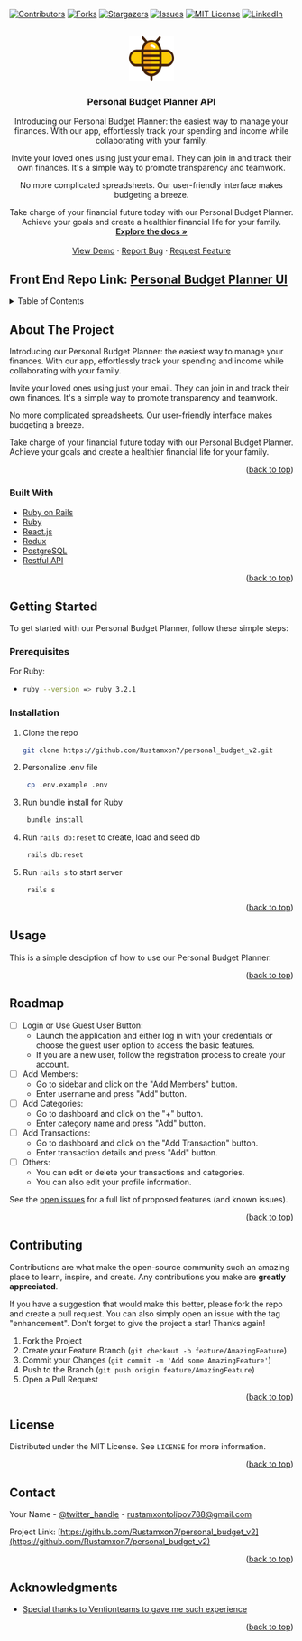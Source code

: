 <div id="top"></div>

[![Contributors][contributors-shield]][contributors-url]
[![Forks][forks-shield]][forks-url]
[![Stargazers][stars-shield]][stars-url]
[![Issues][issues-shield]][issues-url]
[![MIT License][license-shield]][license-url]
[![LinkedIn][linkedin-shield]][linkedin-url]

<!-- PROJECT LOGO -->
<br />
<div align="center">
  <a href="https://github.com/Rustamxon7/personal_budget_v2">
    <img src="images/beedget.svg" alt="Logo" width="80" height="80">
  </a>

<h3 align="center">Personal Budget Planner API</h3>

  <p align="center">
Introducing our Personal Budget Planner: the easiest way to manage your finances. With our app, effortlessly track your spending and income while collaborating with your family.

Invite your loved ones using just your email. They can join in and track their own finances. It's a simple way to promote transparency and teamwork.

No more complicated spreadsheets. Our user-friendly interface makes budgeting a breeze.

Take charge of your financial future today with our Personal Budget Planner. Achieve your goals and create a healthier financial life for your family.
<br />
<a href="https://github.com/Rustamxon7/personal_budget_v2"><strong>Explore the docs »</strong></a>
<br />
<br />
<a href="https://budget.rustam.one/user/dashboard">View Demo</a>
·
<a href="https://github.com/Rustamxon7/personal_budget_v2/issues">Report Bug</a>
·
<a href="https://github.com/Rustamxon7/personal_budget_v2/issues">Request Feature</a>

  </p>
</div>

## Front End Repo Link: [Personal Budget Planner UI](https://github.com/Rustamxon7/personal_budget_v2_ui)

<!-- TABLE OF CONTENTS -->
<details>
  <summary>Table of Contents</summary>
  <ol>
    <li>
      <a href="#about-the-project">About The Project</a>
      <ul>
        <li><a href="#built-with">Built With</a></li>
      </ul>
    </li>
    <li>
      <a href="#getting-started">Getting Started</a>
      <ul>
        <li><a href="#prerequisites">Prerequisites</a></li>
        <li><a href="#installation">Installation</a></li>
      </ul>
    </li>
    <li><a href="#usage">Usage</a></li>
    <li><a href="#roadmap">Roadmap</a></li>
    <li><a href="#contributing">Contributing</a></li>
    <li><a href="#license">License</a></li>
    <li><a href="#contact">Contact</a></li>
    <li><a href="#acknowledgments">Acknowledgments</a></li>
  </ol>
</details>

<!-- ABOUT THE PROJECT -->

## About The Project

Introducing our Personal Budget Planner: the easiest way to manage your finances. With our app, effortlessly track your spending and income while collaborating with your family.

Invite your loved ones using just your email. They can join in and track their own finances. It's a simple way to promote transparency and teamwork.

No more complicated spreadsheets. Our user-friendly interface makes budgeting a breeze.

Take charge of your financial future today with our Personal Budget Planner. Achieve your goals and create a healthier financial life for your family.

<p align="right">(<a href="#top">back to top</a>)</p>

### Built With

- [Ruby on Rails](https://rubyonrails.org/)
- [Ruby](https://www.ruby-lang.org/en/)
- [React.js](https://reactjs.org/)
- [Redux](https://redux.js.org/)
- [PostgreSQL](https://www.postgresql.org/)
- [Restful API](https://restfulapi.net/)

<p align="right">(<a href="#top">back to top</a>)</p>

<!-- GETTING STARTED -->

## Getting Started

To get started with our Personal Budget Planner, follow these simple steps:



### Prerequisites

For Ruby:

- 
  ```sh
  ruby --version => ruby 3.2.1
  ```

### Installation

1. Clone the repo

   ```sh
   git clone https://github.com/Rustamxon7/personal_budget_v2.git
   ```
3. Personalize .env file

   ```sh
    cp .env.example .env
   ```
4. Run bundle install for Ruby

   ```sh
    bundle install
   ```
5. Run `rails db:reset` to create, load and seed db

   ```sh
    rails db:reset
   ```
6. Run `rails s` to start server

   ```sh
    rails s
   ```


<p align="right">(<a href="#top">back to top</a>)</p>

<!-- USAGE EXAMPLES -->

## Usage

This is a simple desciption of how to use our Personal Budget Planner.

<p align="right">(<a href="#top">back to top</a>)</p>

<!-- ROADMAP -->

## Roadmap

- [ ] Login or Use Guest User Button:
  -  Launch the application and either log in with your credentials or choose the guest user option to access the basic features.
  -  If you are a new user, follow the registration process to create your account.
- [ ] Add Members:
  -  Go to sidebar and click on the "Add Members" button.
  -  Enter username and press "Add" button.
- [ ] Add Categories:
  -  Go to dashboard and click on the "+" button.
  -  Enter category name and press "Add" button.
- [ ] Add Transactions:
  -  Go to dashboard and click on the "Add Transaction" button.
  -  Enter transaction details and press "Add" button.
- [ ] Others:
  -  You can edit or delete your transactions and categories.
  -  You can also edit your profile information.

See the [open issues](https://github.com/Rustamxon7/personal_budget_v2/issues) for a full list of proposed features (and known issues).

<p align="right">(<a href="#top">back to top</a>)</p>

<!-- CONTRIBUTING -->

## Contributing

Contributions are what make the open-source community such an amazing place to learn, inspire, and create. Any contributions you make are **greatly appreciated**.

If you have a suggestion that would make this better, please fork the repo and create a pull request. You can also simply open an issue with the tag "enhancement".
Don't forget to give the project a star! Thanks again!

1. Fork the Project
2. Create your Feature Branch (`git checkout -b feature/AmazingFeature`)
3. Commit your Changes (`git commit -m 'Add some AmazingFeature'`)
4. Push to the Branch (`git push origin feature/AmazingFeature`)
5. Open a Pull Request

<p align="right">(<a href="#top">back to top</a>)</p>

<!-- LICENSE -->

## License

Distributed under the MIT License. See `LICENSE` for more information.

<p align="right">(<a href="#top">back to top</a>)</p>

<!-- CONTACT -->

## Contact

Your Name - [@twitter_handle](https://twitter.com/twitter_handle) - rustamxontolipov788@gmail.com

Project Link: [https://github.com/Rustamxon7/personal_budget_v2](https://github.com/Rustamxon7/personal_budget_v2)

<p align="right">(<a href="#top">back to top</a>)</p>

<!-- ACKNOWLEDGMENTS -->

## Acknowledgments

- [Special thanks to Ventionteams to gave me such experience](https://ventionteams.com/)

<p align="right">(<a href="#top">back to top</a>)</p>

<!-- MARKDOWN LINKS & IMAGES -->
<!-- https://www.markdownguide.org/basic-syntax/#reference-style-links -->

[contributors-shield]: https://img.shields.io/github/contributors/Rustamxon7/personal_budget_v2.svg?style=for-the-badge
[contributors-url]: https://github.com/Rustamxon7/personal_budget_v2/graphs/contributors
[forks-shield]: https://img.shields.io/github/forks/Rustamxon7/personal_budget_v2.svg?style=for-the-badge
[forks-url]: https://github.com/Rustamxon7/personal_budget_v2/network/members
[stars-shield]: https://img.shields.io/github/stars/Rustamxon7/personal_budget_v2.svg?style=for-the-badge
[stars-url]: https://github.com/Rustamxon7/personal_budget_v2/stargazers
[issues-shield]: https://img.shields.io/github/issues/Rustamxon7/personal_budget_v2.svg?style=for-the-badge
[issues-url]: https://github.com/Rustamxon7/personal_budget_v2/issues
[license-shield]: https://img.shields.io/github/license/Rustamxon7/personal_budget_v2.svg?style=for-the-badge
[license-url]: https://github.com/Rustamxon7/personal_budget_v2/blob/master/LICENSE.txt
[linkedin-shield]: https://img.shields.io/badge/-LinkedIn-black.svg?style=for-the-badge&logo=linkedin&colorB=555
[linkedin-url]: https://linkedin.com/in/rustam-tolipov
[product-screenshot]: images/screenshot.png
